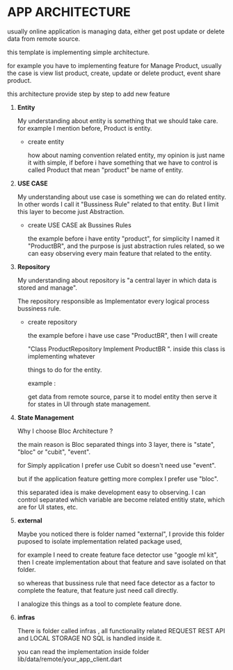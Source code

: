 # APP ARCHITECTURE

usually online application is managing data, either get post update or delete data from remote source.

this template is implementing simple architecture.

for example you have to implementing feature for Manage Product, usually the case is view list product, create, update or delete product, event share product.

this architecture provide step by step to add new feature

1. **Entity**

    My understanding about entity is something that we should take care. for example I mention before, Product is entity.

    * create entity

      how about naming convention related entity, my opinion is just name it with simple, if before i have something
      that we have to control is called Product that mean "product" be name of entity.


2. **USE CASE**

    My understanding about use case is something we can do related entity. In other words I call it "Bussiness Rule" related to that entity. But I limit this layer to become just Abstraction.

    * create USE CASE ak Bussines Rules

      the example before i have entity "product", for simplicity I named it "ProductBR", and the purpose is just abstraction rules related, so we can easy observing every main feature that related to the entity.


3. **Repository**

    My understanding about repository is "a central layer in which data is stored and manage".

    The repository responsible as Implementator every logical process bussiness rule.

    * create repository

      the example before i have use case "ProductBR", then I will create 

      "Class ProductRepository Implement ProductBR ". inside this class is implementing whatever

      things to do for the entity.

      example : 

      get data from remote source, parse it to model entity then serve it for states in UI through state management.  

4. **State Management**

    Why I choose Bloc Architecture ?

    the main reason is Bloc separated things into 3 layer, there is "state", "bloc" or "cubit", "event".

    for Simply application I prefer use Cubit so doesn't need use "event".

    but if the application feature getting more complex I prefer use "bloc".

    this separated idea is make development easy to observing. I can control separated which variable are become 
    related entitiy state, which are for UI states, etc.

5. **external**

    Maybe you noticed there is folder named "external", I provide this folder puposed to isolate implementation related package used, 

    for example I need to create feature face detector use "google ml kit", then I create implementation about that feature and save isolated on that folder.

    so whereas that bussiness rule that need face detector as a factor to complete the feature, that feature just 
    need call directly.

    I analogize this things as a tool to complete feature done.


6. **infras**

    There is folder called infras , all functionality related REQUEST REST API and LOCAL STORAGE NO SQL is handled inside it. 

    you can read the implementation inside folder lib/data/remote/your_app_client.dart




